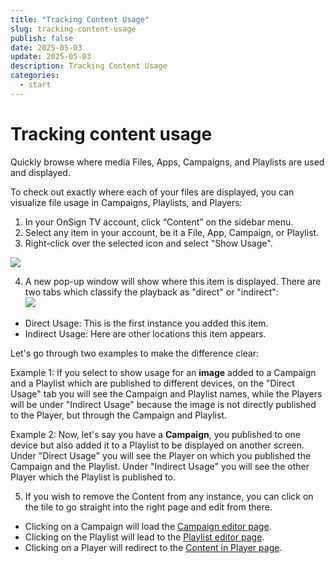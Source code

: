 ```yaml
---
title: "Tracking Content Usage"
slug: tracking-content-usage
publish: false
date: 2025-05-03
update: 2025-05-03
description: Tracking Content Usage
categories:
  - start
---
```


Tracking content usage
======================

Quickly browse where media Files, Apps, Campaigns, and Playlists are used and displayed.

To check out exactly where each of your files are displayed, you can visualize file usage in Campaigns, Playlists, and Players:

1. In your OnSign TV account, click “Content” on the sidebar menu.
2. Select any item in your account, be it a File, App, Campaign, or Playlist.
3. Right-click over the selected icon and select "Show Usage".

![](https://static.helpjuice.com/helpjuice_production/uploads/upload/image/23821/direct/1741719126246/image.png)

4. A new pop-up window will show where this item is displayed. There are two tabs which classify the playback as "direct" or "indirect":  
   ![](https://static.helpjuice.com/helpjuice_production/uploads/upload/image/23821/direct/1731591257659/how-to-track-content-usage_2.png)

* Direct Usage: This is the first instance you added this item.
* Indirect Usage: Here are other locations this item appears.

Let's go through two examples to make the difference clear:

Example 1: If you select to show usage for an **image** added to a Campaign and a Playlist which are published to different devices, on the "Direct Usage" tab you will see the Campaign and Playlist names, while the Players will be under "Indirect Usage" because the image is not directly published to the Player, but through the Campaign and Playlist.

Example 2: Now, let's say you have a **Campaign**, you published to one device but also added it to a Playlist to be displayed on another screen. Under "Direct Usage" you will see the Player on which you published the Campaign and the Playlist. Under "Indirect Usage" you will see the other Player which the Playlist is published to.

5. If you wish to remove the Content from any instance, you can click on the tile to go straight into the right page and edit from there.

* Clicking on a Campaign will load the [Campaign editor page](/create-your-first-campaign/how-to-create-a-campaign).
* Clicking on the Playlist will lead to the [Playlist editor page](/basics-playlist/creating-a-playlist).
* Clicking on a Player will redirect to the [Content in Player page](/basics-publishing/reordering-content).
